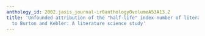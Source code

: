 ```yaml
---
anthology_id: 2002.jasis_journal-ir0anthology0volumeA53A13.2
title: 'Unfounded attribution of the "half-life" index-number of literature obsolescence
  to Burton and Kebler: A literature science study'
---
```

